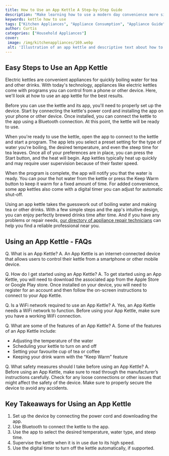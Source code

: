 ```yaml
---
title: How to Use an App Kettle A Step-by-Step Guide
description: "Make learning how to use a modern day convenience more simple with this helpful step-by-step guide on how to use an app-controlled kettle Find out how to use all features for an easy and efficient heating experience"
keywords: kettle how to use
tags: ["Kitchen Appliances", "Appliance Consumption", "Appliance Guide"]
author: Curtis
categories: ["Household Appliances"]
cover: 
 image: /img/kitchenappliances/169.webp
 alt: 'Illustration of an app kettle and descriptive text about how to use one with a step-by-step guide'
---
```

## Easy Steps to Use an App Kettle

Electric kettles are convenient appliances for quickly boiling water for tea and other drinks. With today's technology, appliances like electric kettles come with programs you can control from a phone or other device. Here, we'll look at how to use an app kettle for the best results.

Before you can use the kettle and its app, you'll need to properly set up the device. Start by connecting the kettle's power cord and installing the app on your phone or other device. Once installed, you can connect the kettle to the app using a Bluetooth connection. At this point, the kettle will be ready to use.

When you're ready to use the kettle, open the app to connect to the kettle and start a program. The app lets you select a preset setting for the type of water you're boiling, the desired temperature, and even the steep time for tea leaves. Once all of your preferences are in place, you can press the Start button, and the heat will begin. App kettles typically heat up quickly and may require user supervision because of their faster speed.

When the program is complete, the app will notify you that the water is ready. You can pour the hot water from the kettle or press the Keep Warm button to keep it warm for a fixed amount of time. For added convenience, some app kettles also come with a digital timer you can adjust for automatic shut-off.

Using an app kettle takes the guesswork out of boiling water and making tea or other drinks. With a few simple steps and the app's intuitive design, you can enjoy perfectly brewed drinks time after time. And if you have any problems or repair needs, [our directory of appliance repair technicians](./pages/appliance-repair-technicians) can help you find a reliable professional near you.

## Using an App Kettle - FAQs 

Q. What is an App Kettle? 
A. An App Kettle is an internet-connected device that allows users to control their kettle from a smartphone or other mobile device.

Q. How do I get started using an App Kettle? 
A. To get started using an App Kettle, you will need to download the associated app from the Apple Store or Google Play store. Once installed on your device, you will need to register for an account and then follow the on-screen instructions to connect to your App Kettle. 

Q. Is a WiFi network required to use an App Kettle? 
A. Yes, an App Kettle needs a WiFi network to function. Before using your App Kettle, make sure you have a working WiFi connection.

Q. What are some of the features of an App Kettle? 
A. Some of the features of an App Kettle include: 
- Adjusting the temperature of the water 
- Scheduling your kettle to turn on and off 
- Setting your favourite cup of tea or coffee 
- Keeping your drink warm with the “Keep Warm” feature

Q. What safety measures should I take before using an App Kettle? 
A. Before using an App Kettle, make sure to read through the manufacturer’s instructions carefully. Check for any loose connections or other issues that might affect the safety of the device. Make sure to properly secure the device to avoid any accidents.

## Key Takeaways for Using an App Kettle
1. Set up the device by connecting the power cord and downloading the app. 
2. Use Bluetooth to connect the kettle to the app.
3. Use the app to select the desired temperature, water type, and steep time. 
4. Supervise the kettle when it is in use due to its high speed. 
5. Use the digital timer to turn off the kettle automatically, if supported.
